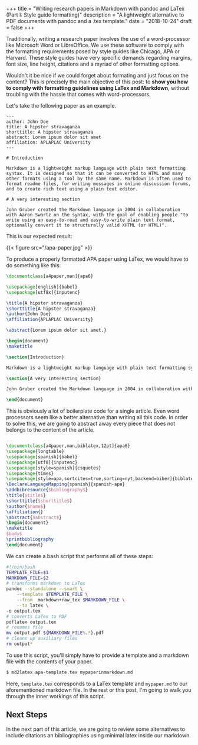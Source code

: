 +++
title = "Writing research papers in Markdown with pandoc and LaTex (Part I: Style guide formatting)"
description = "A lightweight alternative to PDF documents with pandoc and a .tex template."
date = "2018-10-24"
draft = false
+++

Traditionally, writing a research paper involves the use of a word-processor like Microsoft Word or LibreOffice. We use these software to comply with the formatting requirements posed by style guides like Chicago, APA or Harvard. These style guides have very specific demands regarding margins, font size, line height, citations and a myriad of other formatting options.

Wouldn't it be nice if we could forget about formating and just focus on the content? This is precisely the main objective of this post: to **show you how to comply with formatting guidelines using LaTex and Markdown**, without troubling with the hassle that comes with word-processors.

Let's take the following paper as an example.

```highlight markdown 
---
author: John Doe
title: A hipster stravaganza
shorttitle: A hipster stravaganza
abstract: Lorem ipsum dolor sit amet 
affiliation: APLAPLAC University
---

# Introduction 

Markdown is a lightweight markup language with plain text formatting syntax. It is designed so that it can be converted to HTML and many other formats using a tool by the same name. Markdown is often used to format readme files, for writing messages in online discussion forums, and to create rich text using a plain text editor. 

# A very interesting section

John Gruber created the Markdown language in 2004 in collaboration with Aaron Swartz on the syntax, with the goal of enabling people "to write using an easy-to-read and easy-to-write plain text format, optionally convert it to structurally valid XHTML (or HTML)".

```

This is our expected result:

{{< figure src="/apa-paper.jpg" >}}

To produce a properly formatted APA paper using LaTex, we would have to do something like this:

```latex
\documentclass[a4paper,man]{apa6}

\usepackage[english]{babel}
\usepackage[utf8x]{inputenc}

\title{A hipster stravaganza}
\shorttitle{A hipster stravaganza}
\author{John Doe}
\affiliation{APLAPLAC University}

\abstract{Lorem ipsum dolor sit amet.}

\begin{document}
\maketitle

\section{Introduction}

Markdown is a lightweight markup language with plain text formatting syntax. It is designed so that it can be converted to HTML and many other formats using a tool by the same name.[8] Markdown is often used to format readme files, for writing messages in online discussion forums, and to create rich text using a plain text editor. 

\section{A very interesting section}

John Gruber created the Markdown language in 2004 in collaboration with Aaron Swartz on the syntax, with the goal of enabling people "to write using an easy-to-read and easy-to-write plain text format, optionally convert it to structurally valid XHTML (or HTML)".

\end{document}

```

This is obviously a lot of boilerplate code for a single article. Even word processors seem like a better alternative than writing all this code. In order to solve this, we are going to abstract away every piece that does not belongs to the content of the article. 


```latex

\documentclass[a4paper,man,biblatex,12pt]{apa6}
\usepackage{longtable} 
\usepackage[spanish]{babel}
\usepackage[utf8]{inputenc}
\usepackage[style=spanish]{csquotes}
\usepackage{times}
\usepackage[style=apa,sortcites=true,sorting=nyt,backend=biber]{biblatex}
\DeclareLanguageMapping{spanish}{spanish-apa}
\addbibresource{$bibliography$}
\title{$title$}
\shorttitle{$shorttitle$}
\author{$name$}
\affiliation{}
\abstract{$abstract$}
\begin{document}
\maketitle
$body$
\printbibliography
\end{document}
```

We can create a bash script that performs all of these steps:

```bash
#!/bin/bash
TEMPLATE_FILE=$1
MARKDOWN_FILE=$2
# transforms markdown to LaTex
pandoc --standalone --smart \
	--template $TEMPLATE_FILE \
	--from  markdown+raw_tex $MARKDOWN_FILE \
	--to latex \
-o output.tex 
# converts LaTex to PDF
pdflatex output.tex 
# renames file
mv output.pdf ${MARKDOWN_FILE%.*}.pdf
# cleans up auxiliary files
rm output* 
```

To use this script, you'll simply have to provide a template and a markdown file with the contents of your paper.

```bash
$ md2latex apa-template.tex mypaperinmarkdown.md 
```

Here, `template.tex` corresponds to a LaTex template and `mypaper.md` to our aforementioned markdown file. In the rest or this post, I'm going to walk you through the inner workings of this script. 

Next Steps
----------

In the next part of this article, we are going to review some alternatives to include citations an bibliographies using minimal latex inside our markdown. 

[apa]: /apa-paper.jpg "A research paper written following APA guidelines"
